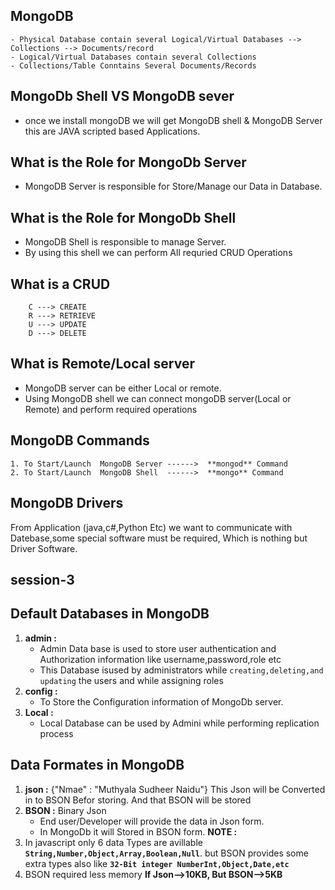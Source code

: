 ## MongoDB

```t
- Physical Database contain several Logical/Virtual Databases --> Collections --> Documents/record 
- Logical/Virtual Databases contain several Collections
- Collections/Table Conntains Several Documents/Records
```
## MongoDb Shell VS MongoDB sever
- once we install mongoDB we will get  MongoDB shell & MongoDB Server this are JAVA scripted based Applications.

## What is the Role for MongoDb Server
- MongoDB Server is responsible for Store/Manage our Data in Database.

## What is the Role for MongoDb Shell
- MongoDB Shell is responsible to manage Server. 
- By using  this shell  we can perform All requried CRUD Operations 
## What is a CRUD
```t
    C ---> CREATE
    R ---> RETRIEVE
    U ---> UPDATE
    D ---> DELETE
```
## What is Remote/Local server
- MongoDB server can be either Local or remote.
- Using MongoDB shell we can connect mongoDB server(Local or Remote) and perform required operations 

## MongoDB Commands
```t
1. To Start/Launch  MongoDB Server ------>  **mongod** Command
2. To Start/Launch  MongoDB Shell  ------>  **mongo** Command
```
## MongoDB Drivers
From Application (java,c#,Python Etc) we want to communicate with Datebase,some special software must be required, Which is nothing but Driver Software.

## session-3

## Default Databases in MongoDB
1. **admin :**  
   - Admin Data base is used to store user authentication and Authorization information like username,password,role etc
   - This Database isused by administrators while `creating,deleting,and updating` the users and while assigning roles
2. **config :** 
   - To Store the Configuration information of MongoDb server.
3. **Local :** 
   - Local Database can be used by Admini while performing replication process

## Data Formates in MongoDB

1. **json :** {"Nmae" : "Muthyala Sudheer Naidu"} This Json will be Converted in to BSON Befor storing. And that BSON will be stored
2. **BSON :** Binary Json 
    - End user/Developer will provide the data in Json form.
    - In MongoDb it will Stored in BSON form. 
**NOTE :** 
1. In javascript only 6 data Types are avillable **`String,Number,Object,Array,Boolean,Null`**. but BSON provides some extra types also like **`32-Bit integer NumberInt,Object,Date,etc`**
2. BSON required less memory **If Json-->10KB, But BSON-->5KB**

    






